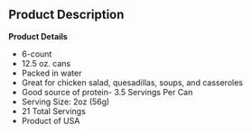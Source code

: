 ## **Product Description**

**Product Details**

- 6-count
- 12.5 oz. cans
- Packed in water
- Great for chicken salad, quesadillas, soups, and casseroles
- Good source of protein- 3.5 Servings Per Can
- Serving Size: 2oz (56g)
- 21 Total Servings
- Product of USA

